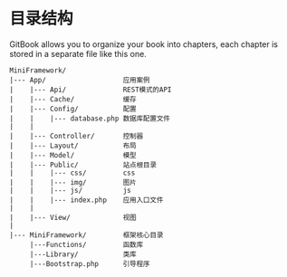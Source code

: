 # 目录结构

GitBook allows you to organize your book into chapters, each chapter is stored in a separate file like this one.

```
MiniFramework/
|--- App/                   应用案例
|    |--- Api/              REST模式的API
|    |--- Cache/            缓存
|    |--- Config/           配置
|    |    |--- database.php 数据库配置文件
|    |
|    |--- Controller/       控制器
|    |--- Layout/           布局
|    |--- Model/            模型
|    |--- Public/           站点根目录
|    |    |--- css/         css
|    |    |--- img/         图片
|    |    |--- js/          js
|    |    |--- index.php    应用入口文件
|    |
|    |--- View/             视图
|
|--- MiniFramework/         框架核心目录
     |---Functions/         函数库
     |---Library/           类库
     |---Bootstrap.php      引导程序
```



